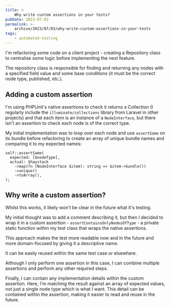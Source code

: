 ```yaml
---
title: >
    Why write custom assertions in your tests?
pubDate: 2023-07-03
permalink: >-
    archive/2023/07/03/why-write-custom-assertions-in-your-tests
tags:
    - automated-testing
---
```


I'm refactoring some code on a client project - creating a Repository class to centralise some logic before implementing the next feature.

The repository class is responsible for finding and returning any nodes with a specified field value and some base conditions (it must be the correct node type, published, etc.).

## Adding a custom assertion

I'm using PHPUnit's native assertions to check it returns a Collection (I regularly include the `illuminate/collections` library from Laravel in other projects) and that each item is an instance of a `NodeInterface`, but there isn't an assertion to check each node is of the correct type.

My initial implementation was to loop over each node and use `assertSame` on its bundle before refactoring to create an array of unique bundle names and comparing it to my expected names:

```language-php
self::assertSame(
  expected: [$nodeType],
  actual: $haystack
    ->map(fn (NodeInterface $item): string => $item->bundle())
    ->unique()
    ->toArray(),
);
```

## Why write a custom assertion?

Whilst this works, it likely won't be clear in the future what it's testing.

My initial thought was to add a comment describing it, but then I decided to wrap it in a custom assertion - `assertContainsOnlyNodesOfType` - a private static function within my test class that wraps the native assertions.

This approach makes the test more readable now and in the future and more domain-focused by giving it a descriptive name.

It can be easily reused within the same test case or elsewhere.

Although I only perform one assertion in this case, I can combine multiple assertions and perform any other required steps.

Finally, I can contain any implementation details within the custom assertion. Here, I'm matching the result against an array of expected values, not just a single node type which is what I want. This detail can be contained within the assertion, making it easier to read and reuse in the future.
